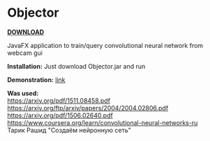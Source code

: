 # Objector  
  
  <b><a href="https://github.com/MrAlexeiMK/Objector/raw/main/Objector.jar">DOWNLOAD</a></b>  
   
 JavaFX application to train/query convolutional neural network from webcam gui  
 
 <b>Installation:</b> Just download Objector.jar and run  
 
 <b>Demonstration:</b> <a href="https://www.youtube.com/watch?v=TjhdoBqIeis">link</a>  
 
<b>Was used:</b>  
https://arxiv.org/pdf/1511.08458.pdf  
https://arxiv.org/ftp/arxiv/papers/2004/2004.02806.pdf  
https://arxiv.org/pdf/1506.02640.pdf  
https://www.coursera.org/learn/convolutional-neural-networks-ru  
Тарик Рашид "Создаём нейронную сеть"  

